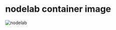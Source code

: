 # nodelab container image

![nodelab](https://github.com/goffinet/nodelab/actions/workflows/main.yml/badge.svg)
